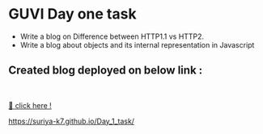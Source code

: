 # GUVI Day one task

- Write a blog on Difference between HTTP1.1 vs HTTP2.
- Write a blog about objects and its internal representation in Javascript

## Created blog deployed on below link :

<br>

[🔗 click here !](https://suriya-k7.github.io/Day_1_task/)

https://suriya-k7.github.io/Day_1_task/
